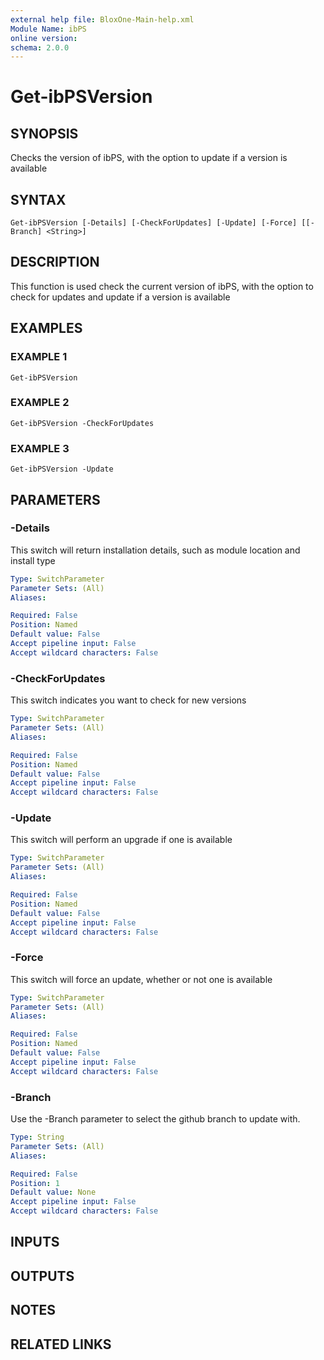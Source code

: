 ```yaml
---
external help file: BloxOne-Main-help.xml
Module Name: ibPS
online version:
schema: 2.0.0
---
```


# Get-ibPSVersion

## SYNOPSIS
Checks the version of ibPS, with the option to update if a version is available

## SYNTAX

```
Get-ibPSVersion [-Details] [-CheckForUpdates] [-Update] [-Force] [[-Branch] <String>]
```

## DESCRIPTION
This function is used check the current version of ibPS, with the option to check for updates and update if a version is available

## EXAMPLES

### EXAMPLE 1
```
Get-ibPSVersion
```

### EXAMPLE 2
```
Get-ibPSVersion -CheckForUpdates
```

### EXAMPLE 3
```
Get-ibPSVersion -Update
```

## PARAMETERS

### -Details
This switch will return installation details, such as module location and install type

```yaml
Type: SwitchParameter
Parameter Sets: (All)
Aliases:

Required: False
Position: Named
Default value: False
Accept pipeline input: False
Accept wildcard characters: False
```

### -CheckForUpdates
This switch indicates you want to check for new versions

```yaml
Type: SwitchParameter
Parameter Sets: (All)
Aliases:

Required: False
Position: Named
Default value: False
Accept pipeline input: False
Accept wildcard characters: False
```

### -Update
This switch will perform an upgrade if one is available

```yaml
Type: SwitchParameter
Parameter Sets: (All)
Aliases:

Required: False
Position: Named
Default value: False
Accept pipeline input: False
Accept wildcard characters: False
```

### -Force
This switch will force an update, whether or not one is available

```yaml
Type: SwitchParameter
Parameter Sets: (All)
Aliases:

Required: False
Position: Named
Default value: False
Accept pipeline input: False
Accept wildcard characters: False
```

### -Branch
Use the -Branch parameter to select the github branch to update with.

```yaml
Type: String
Parameter Sets: (All)
Aliases:

Required: False
Position: 1
Default value: None
Accept pipeline input: False
Accept wildcard characters: False
```

## INPUTS

## OUTPUTS

## NOTES

## RELATED LINKS
